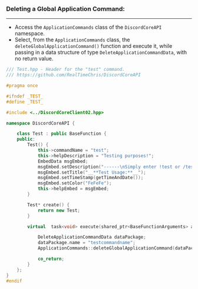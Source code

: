 
### **Deleting a Global Application Command:**
---
- Access the `ApplicationCommands` class of the `DiscordCoreAPI` namespace.
- Select, from the `ApplicationCommands` class, the `deleteGlobalApplicationCommand()` function and execute it, while passing in a data structure of type `DeleteApplicationCommandData`, with no return value.

```cpp
/// Test.hpp - Header for the "test" command.
/// https://github.com/RealTimeChris/DiscordCoreAPI

#pragma once

#ifndef _TEST_
#define _TEST_

#include <../DiscordCoreClient02.hpp>

namespace DiscordCoreAPI {

	class Test : public BaseFunction {
	public:
		Test() {
			this->commandName = "test";
			this->helpDescription = "Testing purposes!";
			EmbedData msgEmbed;
			msgEmbed.setDescription("------\nSimply enter !test or /test!\n------");
			msgEmbed.setTitle("__**Test Usage:**__");
			msgEmbed.setTimeStamp(getTimeAndDate());
			msgEmbed.setColor("FeFeFe");
			this->helpEmbed = msgEmbed;
		}

		Test* create() {
			return new Test;
		}

		virtual  task<void> execute(shared_ptr<BaseFunctionArguments> args) {

			DeleteApplicationCommandData dataPackage;
			dataPackage.name = "testcommandname";
			ApplicationCommands::deleteGlobalApplicationCommand(dataPackage);

			co_return;
		}
	};
}
#endif
```
